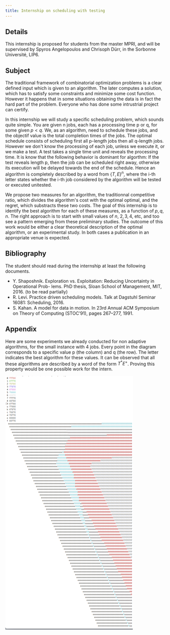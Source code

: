 ```yaml
---
title: Internship on scheduling with testing
---
```


## Details

This internship is proposed for students from the master MPRI, and will be supervised by Spyros Angelopoulos and Chrisoph Dürr, in the Sorbonne Université, LIP6.

## Subject

The traditional framework of combinatorial optimization problems is a clear defined input which is given to an algorithm. The later computes a solution, which has to satisfy some constraints and minimize some cost function.  However it happens that in some situations obtaining the data is in fact the hard part of the problem.  Everyone who has done some intrustrial project can certify.

In this internship we will study a specific scheduling problem, which sounds quite simple. You are given n jobs, each has a processing time p or q, for some given $p < q$.  We, as an algorithm, need to schedule these jobs, and the objectif value is the total completion times of the jobs.  The optimal schedule consists of scheduling first all p-length jobs then all q-length jobs.  However we don't know the processing of each job, unless we execute it, or we make a test. A test takes a single time unit and reveals the processing time.  It is know that the following behavior is dominant for algorthm: If the test reveals length p, then the job can be scheduled right away, otherwise its execution will be delayed towards the end of the schedule.  Hence an algorithm is completely described by a word from $\{T,E\}^n$, where the i-th letter states whether the i-th job considered by the algorithm will be tested or executed unitested.

We propose two measures for an algorithm, the traditionnal competitive ratio, which divides the algorithm's cost with the optimal optimal, and the regret, which substracts these two costs.  The goal of this internship is to identify the best algorithm for each of these measures, as a function of $p,q,n$.  The right approach is to start with small values of $n$, $2,3,4,$ etc, and too see a pattern emerging from these preliminary studies.  The outcome of this work would be either a clear theoretical description of the optimal algorithm, or an experimental study. In both cases a publication in an appropriate venue is expected.

## Bibliography

The student should read during the internship at least the following documents.

- Y. Shaposhnik. Exploration vs. Exploitation: Reducing Uncertainty in Operational Prob- lems. PhD thesis, Sloan School of Management, MIT, 2016. (to be read partially)
- R. Levi. Practice driven scheduling models. Talk at Dagstuhl Seminar 16081: Scheduling, 2016.
- S. Kahan. A model for data in motion. In 23rd Annual ACM Symposium on Theory of Computing (STOC’91), pages 267–277, 1991.

## Appendix

Here are some experiments we already conducted for non adaptive algorithms, for the small instance with 4 jobs.  Every point in the diagram corresponds to a specific value p (the column) and q (the row). The letter indicates the best algorithm for these values. It can be observed that all these algorithms are described by a word of the form $T^*E^+$.  Proving this property would be one possible work for the intern.

![](19scheduling_testing.png)